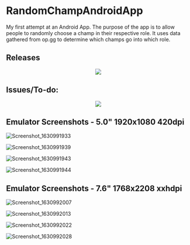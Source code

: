 
# RandomChampAndroidApp
My first attempt at an Android App. The purpose of the app is to allow people to randomly choose a champ in their respective role.
It uses data gathered from op.gg to determine which champs go into which role.

## Releases
<div align="center">
<a href="https://github.com/ej5997/RandomChampAndroidApp/releases/tag/v0.1">
<img src="https://img.shields.io/github/v/release/ej5997/RandomChampAndroidApp?style=for-the-badge" />
</a>
</div>

## Issues/To-do:
<div align="center">
<a href="https://github.com/ej5997/RandomChampAndroidApp/issues">
<img src="https://img.shields.io/github/issues/ej5997/RandomChampAndroidApp?style=for-the-badge" />
</a>
</div>

## Emulator Screenshots - 5.0" 1920x1080 420dpi
![Screenshot_1630991933](https://user-images.githubusercontent.com/12042095/132288806-1bf4df0c-8130-4ea1-9be9-ed82031ecb38.png)

![Screenshot_1630991939](https://user-images.githubusercontent.com/12042095/132288825-8eddb384-7631-4299-864d-8374c6331077.png)

![Screenshot_1630991943](https://user-images.githubusercontent.com/12042095/132288828-fdeca8a2-66d7-425c-89ba-85744f941cfb.png)

![Screenshot_1630991944](https://user-images.githubusercontent.com/12042095/132288831-21f9db03-2e76-4c93-9859-5c473f2ee7ae.png)


## Emulator Screenshots - 7.6" 1768x2208 xxhdpi
![Screenshot_1630992007](https://user-images.githubusercontent.com/12042095/132288858-a6dd4fb6-4309-4e1c-8690-fe93146f9f90.png)

![Screenshot_1630992013](https://user-images.githubusercontent.com/12042095/132288863-8c66fe6f-883a-4a1f-b9d5-2ace3854b742.png)

![Screenshot_1630992022](https://user-images.githubusercontent.com/12042095/132288875-60c7beb0-f920-4847-a189-79fd4f666cd1.png)

![Screenshot_1630992028](https://user-images.githubusercontent.com/12042095/132288883-aacedacf-6bc5-43c7-9546-fe49e72e8d73.png)

